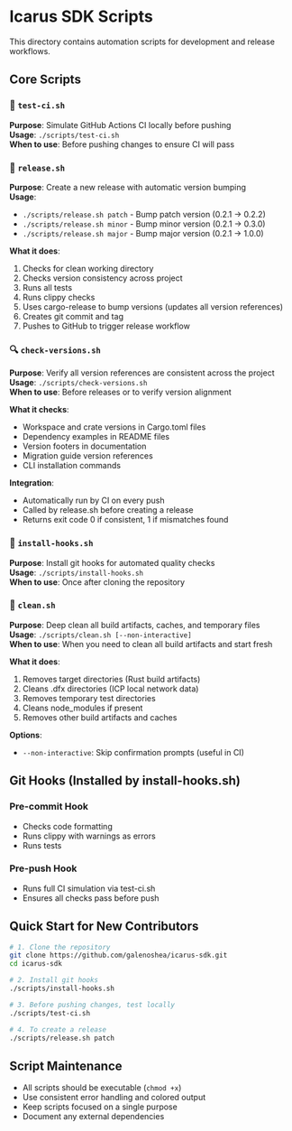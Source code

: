 # Icarus SDK Scripts

This directory contains automation scripts for development and release workflows.

## Core Scripts

### 🧪 `test-ci.sh`
**Purpose**: Simulate GitHub Actions CI locally before pushing  
**Usage**: `./scripts/test-ci.sh`  
**When to use**: Before pushing changes to ensure CI will pass

### 🚀 `release.sh`
**Purpose**: Create a new release with automatic version bumping  
**Usage**: 
- `./scripts/release.sh patch` - Bump patch version (0.2.1 → 0.2.2)
- `./scripts/release.sh minor` - Bump minor version (0.2.1 → 0.3.0)
- `./scripts/release.sh major` - Bump major version (0.2.1 → 1.0.0)

**What it does**:
1. Checks for clean working directory
2. Checks version consistency across project
3. Runs all tests
4. Runs clippy checks
5. Uses cargo-release to bump versions (updates all version references)
6. Creates git commit and tag
7. Pushes to GitHub to trigger release workflow

### 🔍 `check-versions.sh`
**Purpose**: Verify all version references are consistent across the project  
**Usage**: `./scripts/check-versions.sh`  
**When to use**: Before releases or to verify version alignment

**What it checks**:
- Workspace and crate versions in Cargo.toml files
- Dependency examples in README files
- Version footers in documentation
- Migration guide version references
- CLI installation commands

**Integration**:
- Automatically run by CI on every push
- Called by release.sh before creating a release
- Returns exit code 0 if consistent, 1 if mismatches found

### 🔧 `install-hooks.sh`
**Purpose**: Install git hooks for automated quality checks  
**Usage**: `./scripts/install-hooks.sh`  
**When to use**: Once after cloning the repository

### 🧹 `clean.sh`
**Purpose**: Deep clean all build artifacts, caches, and temporary files  
**Usage**: `./scripts/clean.sh [--non-interactive]`  
**When to use**: When you need to clean all build artifacts and start fresh

**What it does**:
1. Removes target directories (Rust build artifacts)
2. Cleans .dfx directories (ICP local network data)
3. Removes temporary test directories
4. Cleans node_modules if present
5. Removes other build artifacts and caches

**Options**:
- `--non-interactive`: Skip confirmation prompts (useful in CI)

## Git Hooks (Installed by install-hooks.sh)

### Pre-commit Hook
- Checks code formatting
- Runs clippy with warnings as errors
- Runs tests

### Pre-push Hook
- Runs full CI simulation via test-ci.sh
- Ensures all checks pass before push

## Quick Start for New Contributors

```bash
# 1. Clone the repository
git clone https://github.com/galenoshea/icarus-sdk.git
cd icarus-sdk

# 2. Install git hooks
./scripts/install-hooks.sh

# 3. Before pushing changes, test locally
./scripts/test-ci.sh

# 4. To create a release
./scripts/release.sh patch
```

## Script Maintenance

- All scripts should be executable (`chmod +x`)
- Use consistent error handling and colored output
- Keep scripts focused on a single purpose
- Document any external dependencies